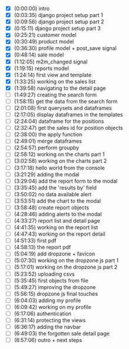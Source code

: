 - [X] (0:00:00​) intro
- [X] (0:03:35​) django project setup part 1
- [X] (0:09:56​) django project setup part 2
- [X] (0:15:11​) django project setup part 3
- [X] (0:25:21​) customer model
- [X] (0:30:49​) product model
- [X] (0:36:30​) profile model + post_save signal
- [X] (0:48:14​) sale model
- [X] (1:12:05​) m2m_changed signal
- [X] (1:19:15​) reports model
- [X] (1:24:14​) first view and template
- [X] (1:33:25​) working on the sales list
- [X] (1:39:58​) navigating to the detail page
- [ ] (1:49:27​) creating the search form
- [ ] (1:58:15​) get the data from the search form
- [ ] (2:01:08​) first querysets and dataframes
- [ ] (2:17:05​) display dataframes in the templates
- [ ] (2:24:04​) dataframe for the positions
- [ ] (2:32:47​) get the sales id for position objects
- [ ] (2:38:00​) the apply function
- [ ] (2:49:01​) merge dataframes
- [ ] (2:54:57​) perform groupby
- [ ] (2:58:12​) working on the charts part 1
- [ ] (3:02:58​) working on the charts part 2
- [ ] (3:17:18​) hello world from the console
- [ ] (3:21:29​) adding the modal 
- [ ] (3:29:04​) add the report form to the modal 
- [ ] (3:35:45​) add the 'results by' field
- [ ] (3:50:02​) no data available alert 
- [ ] (3:53:51​) add the chart to the modal
- [ ] (3:58:48​) create report objects
- [ ] (4:28:46​) adding alerts to the modal
- [ ] (4:33:27​) report list and detail page
- [ ] (4:41:35​) working on the report list 
- [ ] (4:47:43​) working on the report detail
- [ ] (4:51:33​) first pdf
- [ ] (4:58:13​) the report pdf
- [ ] (5:04:19​) add dropzone + favicon
- [ ] (5:07:30​) working on the dropzone js part 1
- [ ] (5:17:01​) working on the dropzone js part 2
- [ ] (5:23:52​) uploading csvs
- [ ] (5:35:45​) first objects from file
- [ ] (5:49:27​) improving the dropzone
- [ ] (5:56:15​) dropzone js final touches
- [ ] (6:04:03​) adding my profile
- [ ] (6:09:42​) working on my profile
- [ ] (6:17:06​) authentication
- [ ] (6:31:14​) protecting the views
- [ ] (6:36:17​) adding the navbar
- [ ] (6:49:03​) the forgotten sale detail page
- [ ] (6:57:06​) outro + next steps 

